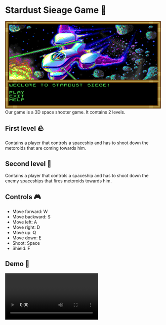 # Stardust Sieage Game 🚀
![Alt text](image-2.png)
Our game is a 3D space shooter game. It contains 2 levels.
## First level 🪨
Contains a player that controls a spaceship and has to shoot down the metoroids that are coming towards him.
## Second level 🤖
Contains a player that controls a spaceship and has to shoot down the enemy spaceships that fires metoroids towards him.

## Controls 🎮
- Move forward: W
- Move backward: S
- Move left: A
- Move right: D
- Move up: Q
- Move down: E
- Shoot: Space
- Shield: F

## Demo 🎥
<video src="Demo.mp4" controls title="Game Demo"></video>